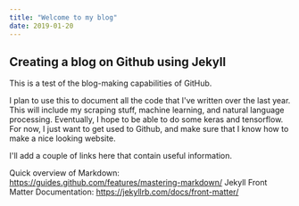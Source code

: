 ```yaml
---
title: "Welcome to my blog"
date: 2019-01-20
---
```


## Creating a blog on Github using Jekyll
This is a test of the blog-making capabilities of GitHub.

I plan to use this to document all the code that I've written over the last year. This will include my scraping stuff, machine learning, and natural language processing. Eventually, I hope to be able to do some keras and tensorflow. For now, I just want to get used to Github, and make sure that I know how to make a nice looking website.

I'll add a couple of links here that contain useful information.

Quick overview of Markdown: https://guides.github.com/features/mastering-markdown/
Jekyll Front Matter Documentation: https://jekyllrb.com/docs/front-matter/
